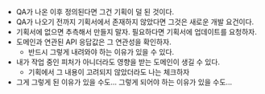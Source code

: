 
* QA가 나온 이후 정의된다면 그건 기획이 덜 된 것이다.
* QA가 나오기 전까지 기획서에서 존재하지 않았다면 그것은 새로운 개발 요건이다. 
* 기획서에 없으면 추측해서 만들지 말자. 필요하다면 기획서에 업데이트를 요청하자.
* 도메인과 연관된 API 응답값은 그 연관성을 확인하자.
  - 반드시 그렇게 내려와야 하는 이유가 있을 수 있다.
* 내가 작업 중인 피처가 아니더라도 영향을 받는 도메인이 생길 수 있다.
  - 기획에서 그 내용이 고려되지 않았더라도 나는 체크하자
* 그게 그렇게 된 이유가 있을 수도... 그렇게 되어야 하는 이유가 있을 수도...
